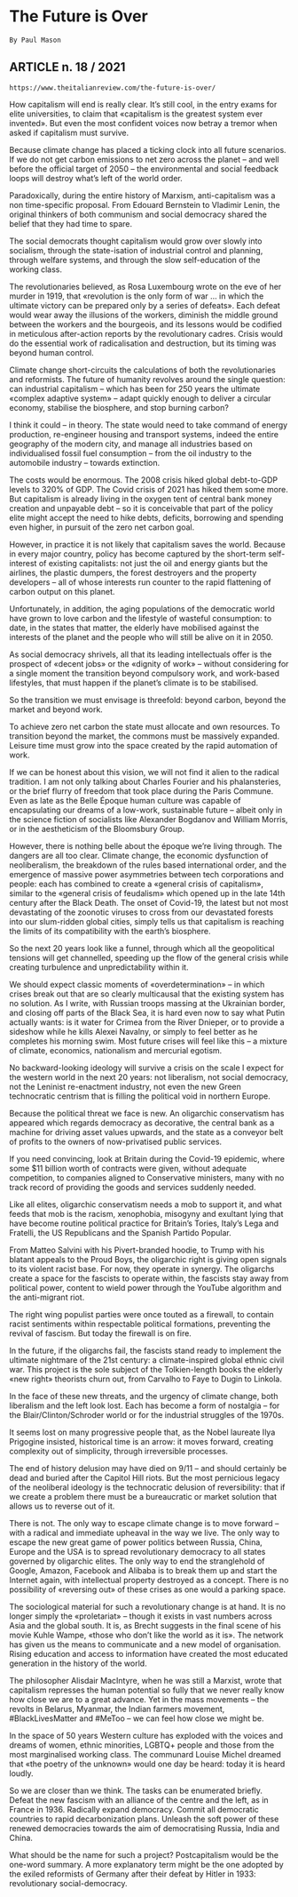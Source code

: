 # The Future is Over
	By Paul Mason

## ARTICLE n. 18 / 2021
	https://www.theitalianreview.com/the-future-is-over/
	
How capitalism will end is really clear. It’s still cool, in the entry exams for elite universities, to claim that «capitalism is the greatest system ever invented». But even the most confident voices now betray a tremor when asked if capitalism must survive.

Because climate change has placed a ticking clock into all future scenarios. If we do not get carbon emissions to net zero across the planet – and well before the official target of 2050 – the environmental and social feedback loops will destroy what’s left of the world order.

Paradoxically, during the entire history of Marxism, anti-capitalism was a non time-specific proposal. From Edouard Bernstein to Vladimir Lenin, the original thinkers of both communism and social democracy shared the belief that they had time to spare.

The social democrats thought capitalism would grow over slowly into socialism, through the state-isation of industrial control and planning, through welfare systems, and through the slow self-education of the working class.

The revolutionaries believed, as Rosa Luxembourg wrote on the eve of her murder in 1919, that «revolution is the only form of war … in which the ultimate victory can be prepared only by a series of defeats». Each defeat would wear away the illusions of the workers, diminish the middle ground between the workers and the bourgeois, and its lessons would be codified in meticulous after-action reports by the revolutionary cadres. Crisis would do the essential work of radicalisation and destruction, but its timing was beyond human control.

Climate change short-circuits the calculations of both the revolutionaries and reformists. The future of humanity revolves around the single question: can industrial capitalism – which has been for 250 years the ultimate «complex adaptive system» – adapt quickly enough to deliver a circular economy, stabilise the biosphere, and stop burning carbon?

I think it could – in theory. The state would need to take command of energy production, re-engineer housing and transport systems, indeed the entire geography of the modern city, and manage all industries based on individualised fossil fuel consumption – from the oil industry to the automobile industry – towards extinction.

The costs would be enormous. The 2008 crisis hiked global debt-to-GDP levels to 320% of GDP. The Covid crisis of 2021 has hiked them some more. But capitalism is already living in the oxygen tent of central bank money creation and unpayable debt – so it is conceivable that part of the policy elite might accept the need to hike debts, deficits, borrowing and spending even higher, in pursuit of the zero net carbon goal.

However, in practice it is not likely that capitalism saves the world. Because in every major country, policy has become captured by the short-term self-interest of existing capitalists: not just the oil and energy giants but the airlines, the plastic dumpers, the forest destroyers and the property developers – all of whose interests run counter to the rapid flattening of carbon output on this planet.

Unfortunately, in addition, the aging populations of the democratic world have grown to love carbon and the lifestyle of wasteful consumption: to date, in the states that matter, the elderly have mobilised against the interests of the planet and the people who will still be alive on it in 2050.

As social democracy shrivels, all that its leading intellectuals offer is the prospect of «decent jobs» or the «dignity of work» – without considering for a single moment the transition beyond compulsory work, and work-based lifestyles, that must happen if the planet’s climate is to be stabilised.

So the transition we must envisage is threefold: beyond carbon, beyond the market and beyond work.

To achieve zero net carbon the state must allocate and own resources. To transition beyond the market, the commons must be massively expanded. Leisure time must grow into the space created by the rapid automation of work.

If we can be honest about this vision, we will not find it alien to the radical tradition. I am not only talking about Charles Fourier and his phalansteries, or the brief flurry of freedom that took place during the Paris Commune. Even as late as the Belle Époque human culture was capable of encapsulating our dreams of a low-work, sustainable future – albeit only in the science fiction of socialists like Alexander Bogdanov and William Morris, or in the aestheticism of the Bloomsbury Group.

However, there is nothing belle about the époque we’re living through. The dangers are all too clear. Climate change, the economic dysfunction of neoliberalism, the breakdown of the rules based international order, and the emergence of massive power asymmetries between tech corporations and people: each has combined to create a «general crisis of capitalism», similar to the «general crisis of feudalism» which opened up in the late 14th century after the Black Death. The onset of Covid-19, the latest but not most devastating of the zoonotic viruses to cross from our devastated forests into our slum-ridden global cities, simply tells us that capitalism is reaching the limits of its compatibility with the earth’s biosphere.

So the next 20 years look like a funnel, through which all the geopolitical tensions will get channelled, speeding up the flow of the general crisis while creating turbulence and unpredictability within it.

We should expect classic moments of «overdetermination» – in which crises break out that are so clearly multicausal that the existing system has no solution. As I write, with Russian troops massing at the Ukrainian border, and closing off parts of the Black Sea, it is hard even now to say what Putin actually wants: is it water for Crimea from the River Dnieper, or to provide a sideshow while he kills Alexei Navalny, or simply to feel better as he completes his morning swim. Most future crises will feel like this – a mixture of climate, economics, nationalism and mercurial egotism.

No backward-looking ideology will survive a crisis on the scale I expect for the western world in the next 20 years: not liberalism, not social democracy, not the Leninist re-enactment industry, not even the new Green technocratic centrism that is filling the political void in northern Europe.

Because the political threat we face is new. An oligarchic conservatism has appeared which regards democracy as decorative, the central bank as a machine for driving asset values upwards, and the state as a conveyor belt of profits to the owners of now-privatised public services.

If you need convincing, look at Britain during the Covid-19 epidemic, where some $11 billion worth of contracts were given, without adequate competition, to companies aligned to Conservative ministers, many with no track record of providing the goods and services suddenly needed.

Like all elites, oligarchic conservatism needs a mob to support it, and what feeds that mob is the racism, xenophobia, misogyny and exultant lying that have become routine political practice for Britain’s Tories, Italy’s Lega and Fratelli, the US Republicans and the Spanish Partido Popular.

From Matteo Salvini with his Pivert-branded hoodie, to Trump with his blatant appeals to the Proud Boys, the oligarchic right is giving open signals to its violent racist base. For now, they operate in synergy. The oligarchs create a space for the fascists to operate within, the fascists stay away from political power, content to wield power through the YouTube algorithm and the anti-migrant riot.

The right wing populist parties were once touted as a firewall, to contain racist sentiments within respectable political formations, preventing the revival of fascism. But today the firewall is on fire.

In the future, if the oligarchs fail, the fascists stand ready to implement the ultimate nightmare of the 21st century: a climate-inspired global ethnic civil war. This project is the sole subject of the Tolkien-length books the elderly «new right» theorists churn out, from Carvalho to Faye to Dugin to Linkola.

In the face of these new threats, and the urgency of climate change, both liberalism and the left look lost. Each has become a form of nostalgia – for the Blair/Clinton/Schroder world or for the industrial struggles of the 1970s.

It seems lost on many progressive people that, as the Nobel laureate Ilya Prigogine insisted, historical time is an arrow: it moves forward, creating complexity out of simplicity, through irreversible processes.

The end of history delusion may have died on 9/11 – and should certainly be dead and buried after the Capitol Hill riots. But the most pernicious legacy of the neoliberal ideology is the technocratic delusion of reversibility: that if we create a problem there must be a bureaucratic or market solution that allows us to reverse out of it.

There is not. The only way to escape climate change is to move forward – with a radical and immediate upheaval in the way we live. The only way to escape the new great game of power politics between Russia, China, Europe and the USA is to spread revolutionary democracy to all states governed by oligarchic elites. The only way to end the stranglehold of Google, Amazon, Facebook and Alibaba is to break them up and start the Internet again, with intellectual property destroyed as a concept. There is no possibility of «reversing out» of these crises as one would a parking space.

The sociological material for such a revolutionary change is at hand. It is no longer simply the «proletariat» – though it exists in vast numbers across Asia and the global south. It is, as Brecht suggests in the final scene of his movie Kuhle Wampe, «those who don’t like the world as it is». The network has given us the means to communicate and a new model of organisation. Rising education and access to information have created the most educated generation in the history of the world.

The philosopher Alisdair MacIntyre, when he was still a Marxist, wrote that capitalism represses the human potential so fully that we never really know how close we are to a great advance. Yet in the mass movements – the revolts in Belarus, Myanmar, the Indian farmers movement, #BlackLivesMatter and #MeToo – we can feel how close we might be.

In the space of 50 years Western culture has exploded with the voices and dreams of women, ethnic minorities, LGBTQ+ people and those from the most marginalised working class. The communard Louise Michel dreamed that «the poetry of the unknown» would one day be heard: today it is heard loudly.

So we are closer than we think. The tasks can be enumerated briefly. Defeat the new fascism with an alliance of the centre and the left, as in France in 1936. Radically expand democracy. Commit all democratic countries to rapid decarbonization plans. Unleash the soft power of these renewed democracies towards the aim of democratising Russia, India and China.

What should be the name for such a project? Postcapitalism would be the one-word summary. A more explanatory term might be the one adopted by the exiled reformists of Germany after their defeat by Hitler in 1933: revolutionary social-democracy.
